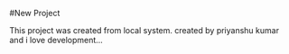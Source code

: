 #New Project 


This project was created from local system. 
created by priyanshu kumar and i love development...